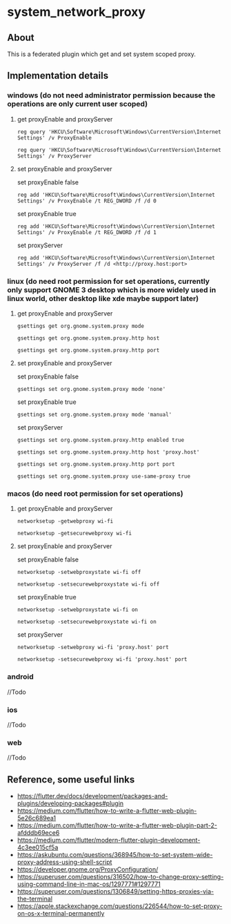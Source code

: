# system_network_proxy

## About

This is a federated plugin which get and set system scoped proxy.

## Implementation details

### windows (**do not need administrator permission** because the operations are only current user scoped)

1. get proxyEnable and proxyServer

   `reg query 'HKCU\Software\Microsoft\Windows\CurrentVersion\Internet Settings' /v ProxyEnable`

   `reg query 'HKCU\Software\Microsoft\Windows\CurrentVersion\Internet Settings' /v ProxyServer`

2. set proxyEnable and proxyServer

   set proxyEnable false

   `reg add 'HKCU\Software\Microsoft\Windows\CurrentVersion\Internet Settings' /v ProxyEnable /t REG_DWORD /f /d 0`

   set proxyEnable true

   `reg add 'HKCU\Software\Microsoft\Windows\CurrentVersion\Internet Settings' /v ProxyEnable /t REG_DWORD /f /d 1`

   set proxyServer

   `reg add 'HKCU\Software\Microsoft\Windows\CurrentVersion\Internet Settings' /v ProxyServer /f /d <http://proxy.host:port>`

### linux (**do need root permission for set operations**, currently only support **GNOME 3** desktop which is more widely used in linux world, other desktop like xde maybe support later)

1. get proxyEnable and proxyServer

   `gsettings get org.gnome.system.proxy mode`

   `gsettings get org.gnome.system.proxy.http host`

   `gsettings get org.gnome.system.proxy.http port`

2. set proxyEnable and proxyServer

   set proxyEnable false

   `gsettings set org.gnome.system.proxy mode 'none'`

   set proxyEnable true

   `gsettings set org.gnome.system.proxy mode 'manual'`

   set proxyServer

   `gsettings set org.gnome.system.proxy.http enabled true`

   `gsettings set org.gnome.system.proxy.http host 'proxy.host'`

   `gsettings set org.gnome.system.proxy.http port port`

   `gsettings set org.gnome.system.proxy use-same-proxy true`

### macos (**do need root permission for set operations**)

1. get proxyEnable and proxyServer

   `networksetup -getwebproxy wi-fi`

   `networksetup -getsecurewebproxy wi-fi`

2. set proxyEnable and proxyServer

   set proxyEnable false

   `networksetup -setwebproxystate wi-fi off`

   `networksetup -setsecurewebproxystate wi-fi off`

   set proxyEnable true

   `networksetup -setwebproxystate wi-fi on`

   `networksetup -setsecurewebproxystate wi-fi on`

   set proxyServer

   `networksetup -setwebproxy wi-fi 'proxy.host' port`

   `networksetup -setsecurewebproxy wi-fi 'proxy.host' port`

### android

//Todo

### ios

//Todo

### web

//Todo

## Reference, some useful links

- https://flutter.dev/docs/development/packages-and-plugins/developing-packages#plugin
- https://medium.com/flutter/how-to-write-a-flutter-web-plugin-5e26c689ea1
- https://medium.com/flutter/how-to-write-a-flutter-web-plugin-part-2-afdddb69ece6
- https://medium.com/flutter/modern-flutter-plugin-development-4c3ee015cf5a
- https://askubuntu.com/questions/368945/how-to-set-system-wide-proxy-address-using-shell-script
- https://developer.gnome.org/ProxyConfiguration/
- https://superuser.com/questions/316502/how-to-change-proxy-setting-using-command-line-in-mac-os/1297771#1297771
- https://superuser.com/questions/1306849/setting-https-proxies-via-the-terminal
- https://apple.stackexchange.com/questions/226544/how-to-set-proxy-on-os-x-terminal-permanently
